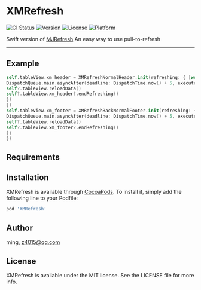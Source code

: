 # XMRefresh

[![CI Status](http://img.shields.io/travis/ming/XMRefresh.svg?style=flat)](https://travis-ci.org/ming/XMRefresh)
[![Version](https://img.shields.io/cocoapods/v/XMRefresh.svg?style=flat)](http://cocoapods.org/pods/XMRefresh)
[![License](https://img.shields.io/cocoapods/l/XMRefresh.svg?style=flat)](http://cocoapods.org/pods/XMRefresh)
[![Platform](https://img.shields.io/cocoapods/p/XMRefresh.svg?style=flat)](http://cocoapods.org/pods/XMRefresh)

Swift version of [MJRefresh](https://github.com/CoderMJLee/MJRefresh) An easy way to use pull-to-refresh

---

## Example
```Swift
self.tableView.xm_header = XMRefreshNormalHeader.init(refreshing: { [weak self] in
DispatchQueue.main.asyncAfter(deadline: DispatchTime.now() + 5, execute: {
self?.tableView.reloadData()
self?.tableView.xm_header?.endRefreshing()
})
})
self.tableView.xm_footer = XMRefreshBackNormalFooter.init(refreshing: {
DispatchQueue.main.asyncAfter(deadline: DispatchTime.now() + 5, execute: { [weak self] in
self?.tableView.reloadData()
self?.tableView.xm_footer?.endRefreshing()
})
})
```

## Requirements

## Installation

XMRefresh is available through [CocoaPods](http://cocoapods.org). To install
it, simply add the following line to your Podfile:

```ruby
pod 'XMRefresh'
```

## Author

ming, z4015@qq.com

## License

XMRefresh is available under the MIT license. See the LICENSE file for more info.
